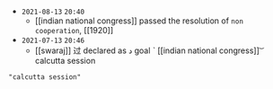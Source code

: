 - `2021-08-13`  `20:40`
	- [[indian national congress]] passed the resolution of `non cooperation`, [[1920]]
- `2021-07-13`  ``20:46``
	- [[swaraj]] 过 declared as د goal ˋ [[indian national congress]] ͝   calcutta session

```query
"calcutta session"
```